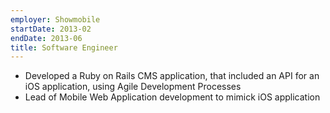 ```yaml
---
employer: Showmobile
startDate: 2013-02
endDate: 2013-06
title: Software Engineer
---
```

- Developed a Ruby on Rails CMS application, that included an API for an iOS application, using Agile Development Processes
- Lead of Mobile Web Application development to mimick iOS application
